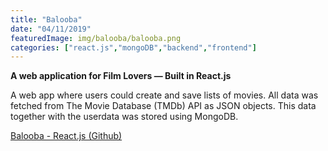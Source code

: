 ```yaml
---
title: "Balooba"
date: "04/11/2019"
featuredImage: img/balooba/balooba.png
categories: ["react.js","mongoDB","backend","frontend"]
---
```


**A web application for Film Lovers​ — Built in R​eact.js**

A web app where users could create and save lists of movies. All data was fetched from The Movie Database (TMDb) API as JSON objects. This data together with the userdata was stored using MongoDB. 

[Balooba - React.js (Github)](https://github.com/MangoGott/FilmApp_React.js)

